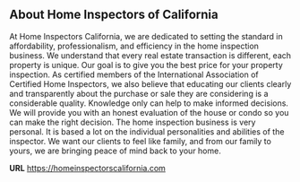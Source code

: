 ## About Home Inspectors of California

At Home Inspectors California, we are dedicated to setting the standard in affordability, professionalism, and efficiency in the home inspection business. We understand that every real estate transaction is different, each property is unique. Our goal is to give you the best price for your property inspection. As certified members of the International Association of Certified Home Inspectors, we also believe that educating our clients clearly and transparently about the purchase or sale they are considering is a considerable quality. Knowledge only can help to make informed decisions. We will provide you with an honest evaluation of the house or condo so you can make the right decision. The home inspection business is very personal. It is based a lot on the individual personalities and abilities of the inspector. We want our clients to feel like family, and from our family to yours, we are bringing peace of mind back to your home.

**URL** https://homeinspectorscalifornia.com
